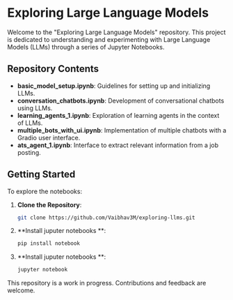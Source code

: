 # Exploring Large Language Models

Welcome to the "Exploring Large Language Models" repository. This project is dedicated to understanding and experimenting with Large Language Models (LLMs) through a series of Jupyter Notebooks.

## Repository Contents

- **basic_model_setup.ipynb**: Guidelines for setting up and initializing LLMs.
- **conversation_chatbots.ipynb**: Development of conversational chatbots using LLMs.
- **learning_agents_1.ipynb**: Exploration of learning agents in the context of LLMs.
- **multiple_bots_with_ui.ipynb**: Implementation of multiple chatbots with a Gradio user interface.
- **ats_agent_1.ipynb**: Interface to extract relevant information from a job posting.

## Getting Started

To explore the notebooks:

1. **Clone the Repository**:
   ```bash
   git clone https://github.com/Vaibhav3M/exploring-llms.git
   ```
2. **Install juputer notebooks **:
   ```bash
   pip install notebook
   ```
3. **Install juputer notebooks **:
   ```bash
   jupyter notebook
   ```


This repository is a work in progress. Contributions and feedback are welcome.

